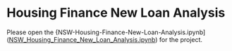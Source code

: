 # Housing Finance New Loan Analysis
Please open the {NSW-Housing-Finance-New-Loan-Analysis.ipynb]([NSW_Housing_Finance_New_Loan_Analysis.ipynb](https://github.com/famigerate/NSW-Housing-Finance-New-Loan-Analysis/blob/9a290928216b98cb5aab1d5a05b34c6c5f11c94d/NSW_Housing_Finance_New_Loan_Analysis.ipynb)) for the project.
